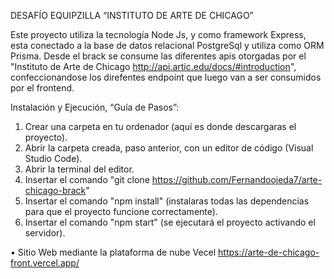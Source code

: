 DESAFÍO EQUIPZILLA “INSTITUTO DE ARTE DE CHICAGO”


Este proyecto utiliza la tecnología Node Js, y como framework Express, esta conectado a la base de datos relacional PostgreSql y utiliza como ORM Prisma.
Desde el brack se consume las diferentes apis otorgadas por el "Instituto de Arte de Chicago http://api.artic.edu/docs/#introduction", confeccionandose
los direfentes endpoint que luego van a ser consumidos por el frontend.

Instalación y Ejecución, “Guía de Pasos”: 
1.	Crear una carpeta en tu ordenador (aquí es donde descargaras el proyecto).
2.	Abrir la carpeta creada, paso anterior, con un editor de código (Visual Studio Code).
3.	Abrir la terminal del editor.
4.	Insertar el comando "git clone https://github.com/Fernandoojeda7/arte-chicago-brack"
5.	Insertar el comando "npm install" (instalaras todas las dependencias para que el proyecto funcione correctamente).
6.	Insertar el comando "npm start" (se ejecutará el proyecto activando el servidor).


•	Sitio Web mediante la plataforma de nube Vecel
https://arte-de-chicago-front.vercel.app/
